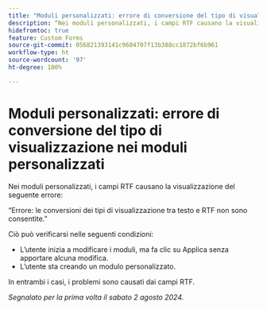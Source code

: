 ```yaml
---
title: "Moduli personalizzati: errore di conversione del tipo di visualizzazione nei moduli personalizzati"
description: “Nei moduli personalizzati, i campi RTF causano la visualizzazione di un errore.”
hidefromtoc: true
feature: Custom Forms
source-git-commit: 056821393141c9604707f13b388cc1872bf6b961
workflow-type: ht
source-wordcount: '97'
ht-degree: 100%

---
```



# Moduli personalizzati: errore di conversione del tipo di visualizzazione nei moduli personalizzati

Nei moduli personalizzati, i campi RTF causano la visualizzazione del seguente errore:

“Errore: le conversioni dei tipi di visualizzazione tra testo e RTF non sono consentite.”

Ciò può verificarsi nelle seguenti condizioni:

* L’utente inizia a modificare i moduli, ma fa clic su Applica senza apportare alcuna modifica.
* L’utente sta creando un modulo personalizzato.

In entrambi i casi, i problemi sono causati dai campi RTF.

_Segnalato per la prima volta il sabato 2 agosto 2024._
